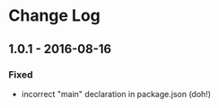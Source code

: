 # Change Log


## 1.0.1 - 2016-08-16


### Fixed

- incorrect "main" declaration in package.json (doh!)
